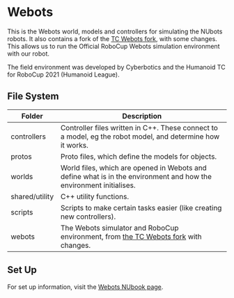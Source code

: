 # Webots

This is the Webots world, models and controllers for simulating the NUbots robots.
It also contains a fork of the [TC Webots fork](https://github.com/RoboCup-Humanoid-TC/webots), with some changes. This allows us to run the Official RoboCup Webots simulation environment with our robot.

The field environment was developed by Cyberbotics and the Humanoid TC for RoboCup 2021 (Humanoid League).

## File System

| Folder         | Description                                                                                                                          |
| -------------- | ------------------------------------------------------------------------------------------------------------------------------------ |
| controllers    | Controller files written in C++. These connect to a model, eg the robot model, and determine how it works.                           |
| protos         | Proto files, which define the models for objects.                                                                                    |
| worlds         | World files, which are opened in Webots and define what is in the environment and how the environment initialises.                   |
| shared/utility | C++ utility functions.                                                                                                               |
| scripts        | Scripts to make certain tasks easier (like creating new controllers).                                                                |
| webots         | The Webots simulator and RoboCup environment, from [the TC Webots fork](https://github.com/RoboCup-Humanoid-TC/webots) with changes. |

## Set Up

For set up information, visit the [Webots NUbook page](https://nubook.nubots.net/guides/tools/webots-setup).
